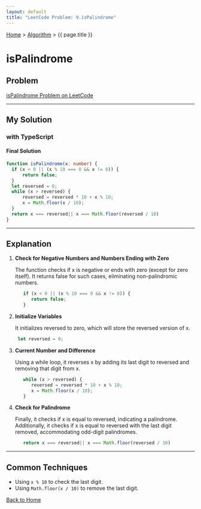 ```yaml
---
layout: default
title: "LeetCode Problem: 9.isPalindrome"
---
```

[Home](../) > [Algorithm](./) > {{ page.title }}

# isPalindrome

## Problem
[isPalindrome Problem on LeetCode](https://leetcode.com/problems/palindrome-number/description/)

___

## My Solution
### with TypeScript

#### Final Solution
```typescript
function isPalindrome(x: number) {
  if (x < 0 || (x % 10 === 0 && x != 0)) {
      return false;
  }
  let reversed = 0;
  while (x > reversed) {
      reversed = reversed * 10 + x % 10;
      x = Math.floor(x / 10);
  }
  return x === reversed|| x === Math.floor(reversed / 10)
}
```

___

## Explanation
1. **Check for Negative Numbers and Numbers Ending with Zero**

   The function checks if x is negative or ends with zero (except for zero itself). It returns false for such cases, eliminating non-palindromic numbers.
   ```typescript
      if (x < 0 || (x % 10 === 0 && x != 0)) {
         return false;
      }
   ```
2. **Initialize Variables**

   It initializes reversed to zero, which will store the reversed version of x.
   ```typescript
    let reversed = 0;
   ```

3. **Current Number and Difference**

   Using a while loop, it reverses x by adding its last digit to reversed and removing that digit from x.
   ```typescript
      while (x > reversed) {
         reversed = reversed * 10 + x % 10;
         x = Math.floor(x / 10);
      }
   ```
4. **Check for Palindrome**

   Finally, it checks if x is equal to reversed, indicating a palindrome. Additionally, it checks if x is equal to reversed with the last digit removed, accommodating odd-digit palindromes.
   ```typescript
      return x === reversed|| x === Math.floor(reversed / 10)
   ```
___
## Common Techniques

- Using `x % 10` to check the last digit.
- Using `Math.floor(x / 10)` to remove the last digit.

[Back to Home](../)
